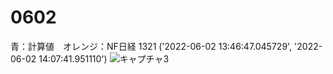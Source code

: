 # 0602
青：計算値　オレンジ：NF日経 1321
('2022-06-02 13:46:47.045729', '2022-06-02 14:07:41.951110')
![キャプチャ3](https://user-images.githubusercontent.com/70077254/171578808-227bffac-9140-40bc-91c5-42432aac9afc.PNG)
